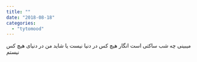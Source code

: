 ```yaml
---
title: ""
date: "2018-08-18"
categories: 
  - "tytomood"
---
```


میبینی چه شب ساکتی است انگار هیچ کس در دنیا نیست یا شاید من در دنیای هیچ کس نیستم
